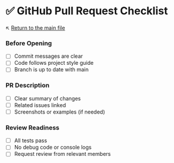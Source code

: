 # ✅ GitHub Pull Request Checklist

↖️ [Return to the main file](../README.md)

### Before Opening
- [ ] Commit messages are clear
- [ ] Code follows project style guide
- [ ] Branch is up to date with main

### PR Description
- [ ] Clear summary of changes
- [ ] Related issues linked
- [ ] Screenshots or examples (if needed)

### Review Readiness
- [ ] All tests pass
- [ ] No debug code or console logs
- [ ] Request review from relevant members
